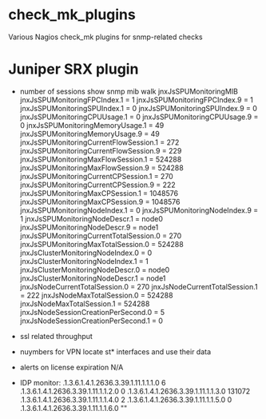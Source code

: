 check_mk_plugins
================

Various Nagios check_mk plugins for snmp-related checks



Juniper SRX plugin
================
- number of sessions
 show snmp mib walk jnxJsSPUMonitoringMIB 
jnxJsSPUMonitoringFPCIndex.1 = 1
jnxJsSPUMonitoringFPCIndex.9 = 1
jnxJsSPUMonitoringSPUIndex.1 = 0
jnxJsSPUMonitoringSPUIndex.9 = 0
jnxJsSPUMonitoringCPUUsage.1 = 0
jnxJsSPUMonitoringCPUUsage.9 = 0
jnxJsSPUMonitoringMemoryUsage.1 = 49
jnxJsSPUMonitoringMemoryUsage.9 = 49
jnxJsSPUMonitoringCurrentFlowSession.1 = 272
jnxJsSPUMonitoringCurrentFlowSession.9 = 229
jnxJsSPUMonitoringMaxFlowSession.1 = 524288
jnxJsSPUMonitoringMaxFlowSession.9 = 524288
jnxJsSPUMonitoringCurrentCPSession.1 = 270
jnxJsSPUMonitoringCurrentCPSession.9 = 222
jnxJsSPUMonitoringMaxCPSession.1 = 1048576
jnxJsSPUMonitoringMaxCPSession.9 = 1048576
jnxJsSPUMonitoringNodeIndex.1 = 0
jnxJsSPUMonitoringNodeIndex.9 = 1
jnxJsSPUMonitoringNodeDescr.1 = node0
jnxJsSPUMonitoringNodeDescr.9 = node1
jnxJsSPUMonitoringCurrentTotalSession.0 = 270
jnxJsSPUMonitoringMaxTotalSession.0 = 524288
jnxJsClusterMonitoringNodeIndex.0 = 0
jnxJsClusterMonitoringNodeIndex.1 = 1
jnxJsClusterMonitoringNodeDescr.0 = node0
jnxJsClusterMonitoringNodeDescr.1 = node1
jnxJsNodeCurrentTotalSession.0 = 270
jnxJsNodeCurrentTotalSession.1 = 222
jnxJsNodeMaxTotalSession.0 = 524288
jnxJsNodeMaxTotalSession.1 = 524288
jnxJsNodeSessionCreationPerSecond.0 = 5
jnxJsNodeSessionCreationPerSecond.1 = 0

- ssl related throughput
- nuymbers for VPN
locate st* interfaces and use their data
- alerts on license expiration
N/A
- IDP monitor:
.1.3.6.1.4.1.2636.3.39.1.11.1.1.1.0  6
.1.3.6.1.4.1.2636.3.39.1.11.1.1.2.0  0
.1.3.6.1.4.1.2636.3.39.1.11.1.1.3.0  131072
.1.3.6.1.4.1.2636.3.39.1.11.1.1.4.0  2
.1.3.6.1.4.1.2636.3.39.1.11.1.1.5.0  0
.1.3.6.1.4.1.2636.3.39.1.11.1.1.6.0  ""


